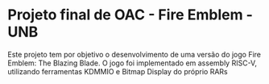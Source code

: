 # Projeto final de OAC - Fire Emblem - UNB
Este projeto tem por objetivo o desenvolvimento de uma versão do jogo Fire Emblem: The Blazing Blade. O jogo foi implementado em assembly RISC-V, utilizando ferramentas KDMMIO e Bitmap Display do próprio RARs
